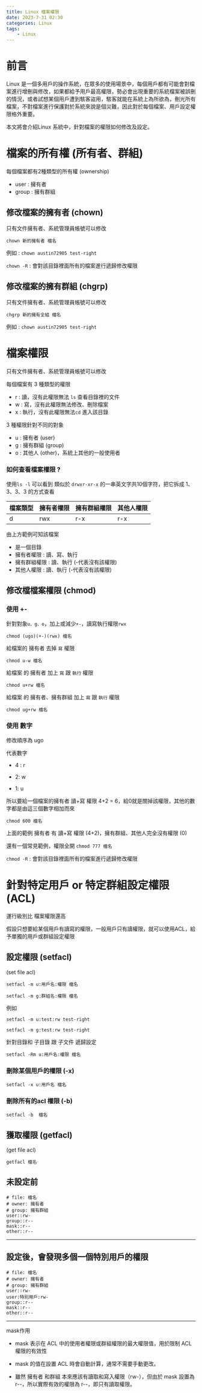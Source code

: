 ```yaml
---
title: Linux 檔案權限
date: 2023-7-31 02:30
categories: Linux
tags:
    - Linux
---
```


# 前言

Linux 是一個多用戶的操作系統，在眾多的使用場景中，每個用戶都有可能會對檔案進行增刪與修改，如果都給予用戶最高權限，勢必會出現重要的系統檔案被誤刪的情況，或者試想某個用戶遭到駭客盜用，駭客就能在系統上為所欲為，刪光所有檔案，不對檔案進行保護對於系統來說是個災難，因此對於每個檔案、用戶設定權限格外重要。

本文將會介紹Linux 系統中，針對檔案的權限如何修改及設定。

# 檔案的所有權 (所有者、群組)

每個檔案都有2種類型的所有權 (ownership)
* user  :  擁有者
* group  :  擁有群組

## 修改檔案的擁有者 (chown)

只有文件擁有者、系統管理員帳號可以修改

`chown 新的擁有者 檔名`

例如 : `chown austin72905 test-right`

`chown -R`  :  會對該目錄裡面所有的檔案進行遞歸修改權限

## 修改檔案的擁有群組 (chgrp)

只有文件擁有者、系統管理員帳號可以修改

`chgrp 新的擁有全組 檔名`

例如 : `chown austin72905 test-right`

# 檔案權限

只有文件擁有者、系統管理員帳號可以修改


每個檔案有 3  種類型的權限
* r  :  讀，沒有此權限無法 `ls` 查看目錄裡的文件
* w  :  寫，沒有此權限無法修改、刪除檔案
* x  :  執行，沒有此權限無法`cd` 進入該目錄


3 種權限針對不同的對象
* u  :  擁有者 (user)
* g  :  擁有群組 (group)
* o  :  其他人 (other)，系統上其他的一般使用者

### 如何查看檔案權限 ?

使用`ls -l` 可以看到 類似於 `drwxr-xr-x` 的一串英文字共10個字符，把它拆成 1、3、3、3 的方式查看



|檔案類型|擁有者權限|擁有群組權限|其他人權限|
| ---- |  ----  |  ---- | ----  |
| d |  rwx  |  r-x | r-x  |

由上方範例可知該檔案
* 是一個目錄
* 擁有者權限 : 讀、寫、執行
* 擁有群組權限 : 讀、執行 (-代表沒有該權限)
* 其他人權限 : 讀、執行 (-代表沒有該權限)


## 修改檔檔案權限 (chmod)


### 使用 +-

針對對象`u、g、o`，加上或減少`+-`，讀寫執行權限`rwx`

`chmod (ugo)(+-)(rwx) 檔名`

給檔案的 擁有者 去掉 `寫` 權限

`chmod u-w 檔名`

給檔案 的 擁有者 加上 `寫` 跟 `執行` 權限

`chmod u+rw 檔名`

給檔案 的 擁有者、擁有群組 加上 `寫` 跟 `執行` 權限

`chmod ug+rw 檔名`

### 使用 數字

修改順序為 ugo

代表數字

* 4 : r

* 2: w

* 1: u

所以要給一個檔案的擁有者 讀+寫 權限  4+2 = 6，給0就是關掉該權限，其他的數字都是由這三個數字相加而來

`chmod 600 檔名`

上面的範例 擁有者 有 讀+寫 權限 (4+2)，擁有群組、其他人完全沒有權限 (0)

還有一個常見範例，權限全開
`chmod 777 檔名`

`chmod -R` :  會對該目錄裡面所有的檔案進行遞歸修改權限


# 針對特定用戶 or 特定群組設定權限 (ACL)

運行級別比 檔案權限還高

假設只想要給某個用戶有讀寫的權限，一般用戶只有讀權限，就可以使用ACL，給予單獨的用戶或群組設定權限

## 設定權限 (setfacl)

(set file acl)

`setfacl -m u:用戶名:權限 檔名`

`setfacl -m g:群組名:權限 檔名`

例如

`setfacl -m u:test:rw test-right`

`setfacl -m g:test:rw test-right`

針對目錄和 子目錄 跟 子文件 遞歸設定

`setfacl -Rm u:用戶名:權限 檔名`


### 刪除某個用戶的權限 (-x)

`setfacl -x u:用戶名 檔名`

### 刪除所有的acl 權限 (-b)

`setfacl -b  檔名`

## 獲取權限 (getfacl)

(get file acl)

`getfacl 檔名`

未設定前
---
    # file: 檔名
    # owner: 擁有者
    # group: 擁有群組
    user::rw-
    group::r--
    mask::r--
    other::r--
---

設定後，會發現多個一個特別用戶的權限
---
    # file: 檔名
    # owner: 擁有者
    # group: 擁有群組
    user::rw-
    user:特別用戶:rw-
    group::r--
    mask::r--
    other::r--
---


mask作用

* mask 表示在 ACL 中的使用者權限或群組權限的最大權限值，用於限制 ACL 權限的有效性

* mask 的值在設置 ACL 時會自動計算，通常不需要手動更改。

* 雖然 擁有者 和群組 本來應該有讀取和寫入權限（rw-），但由於 mask 設置為 r--，所以實際有效的權限為 r--，即只有讀取權限。